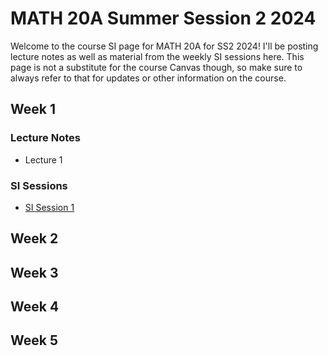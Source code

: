 # MATH 20A Summer Session 2 2024

Welcome to the course SI page for MATH 20A for SS2 2024! I'll be posting lecture notes as well as material from the weekly SI sessions here. This page is not a substitute for the course Canvas though, so make sure to always refer to that for updates or other information on the course.

## Week 1

### Lecture Notes

- Lecture 1

### SI Sessions

- [SI Session 1](https://prajitrr.github.io/teaching/ucsd-si/math20a_ss224/sisession1)

## Week 2

## Week 3

## Week 4

## Week 5

